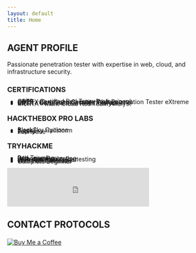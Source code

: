 ```yaml
---
layout: default
title: Home
---
```


<div class="profile-section">
  <h2>AGENT PROFILE</h2>
  <p>Passionate penetration tester with expertise in web, cloud, and infrastructure security.</p>
  
  <h3>CERTIFICATIONS</h3>
  <ul style="line-height:10%">
    <li>CRTP - Certified Red Team Professional</li>
    <li>eWPTXv2 - eLearnSecurity Web Penetration Tester eXtreme</li>
    <li>BSCP - Burp Suite Certified Professional</li>
    <li>CRTA - Certified Red Team Analyst</li>
    <li>MCRTA - Multi-Cloud Red Team Analyst</li>
  </ul>

  <h3>HACKTHEBOX PRO LABS</h3>
  <ul style="line-height:10%">
    <li>BlackSky Cyclone</li>
    <li>BlackSky Hailstorm</li>
    <li>Zephyr</li>
    <li>FullHouse</li>
  </ul>

  <h3>TRYHACKME</h3>
  <ul style="line-height:10%">
    <li>Red Teaming</li>
    <li>Offensive Pentesting</li>
    <li>Web Application Pentesting</li>
    <li>Jr Penetration Tester</li>
    <li>CompTIA Pentest+</li>
    <li>Web Fundamentals</li>
    <li>Complete Beginner</li>
  </ul>
  <iframe src="https://tryhackme.com/api/v2/badges/public-profile?userPublicId=665997" style='border:none;' width="330" height="90"></iframe>
</div>

<div class="contact-section">
  <h2>CONTACT PROTOCOLS</h2>
  <div class="social-links">
    <a href="https://github.com/redteamer403" target="_blank" title="GitHub">
      <i class="fab fa-github"></i>
    </a>
    <a href="https://www.linkedin.com/in/rustam-fakhrutdinov-1131b96a/" target="_blank" title="LinkedIn">
      <i class="fab fa-linkedin"></i>
    </a>
  </div>
</div>

<a href="https://buymeacoffee.com/redteamer403" target="_blank" title="Buy Me a Coffee">
  <img src="https://www.buymeacoffee.com/assets/img/guidelines/download-assets-2.svg" alt="Buy Me a Coffee" style="display: block; margin: 20px auto; max-width: 100%; height: auto;">
</a>